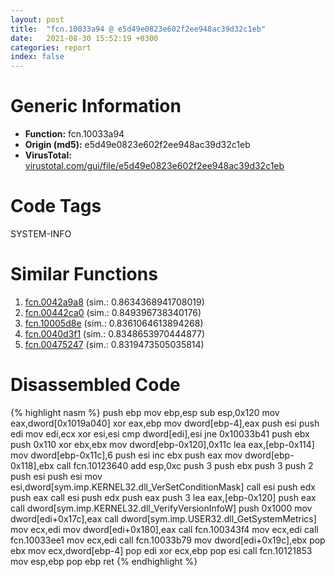 ```yaml
---
layout: post
title:  "fcn.10033a94 @ e5d49e0823e602f2ee948ac39d32c1eb"
date:   2021-08-30 15:52:19 +0300
categories: report
index: false
---
```


# Generic Information
- **Function:** fcn.10033a94
- **Origin (md5):** e5d49e0823e602f2ee948ac39d32c1eb
- **VirusTotal:** [virustotal.com/gui/file/e5d49e0823e602f2ee948ac39d32c1eb][virustotal_ref]

# Code Tags
<span class="tag" id="SYSTEM-INFO">SYSTEM-INFO</span>


# Similar Functions

1. [fcn.0042a9a8][similar_1_ref] (sim.: 0.8634368941708019)
2. [fcn.00442ca0][similar_2_ref] (sim.: 0.849396738340176)
3. [fcn.10005d8e][similar_3_ref] (sim.: 0.8361064613894268)
4. [fcn.0040d3f1][similar_4_ref] (sim.: 0.8348653970444877)
5. [fcn.00475247][similar_5_ref] (sim.: 0.8319473505035814)


# Disassembled Code

{% highlight nasm %}
push ebp
mov ebp,esp
sub esp,0x120
mov eax,dword[0x1019a040]
xor eax,ebp
mov dword[ebp-4],eax
push esi
push edi
mov edi,ecx
xor esi,esi
cmp dword[edi],esi
jne 0x10033b41
push ebx
push 0x110
xor ebx,ebx
mov dword[ebp-0x120],0x11c
lea eax,[ebp-0x114]
mov dword[ebp-0x11c],6
push esi
inc ebx
push eax
mov dword[ebp-0x118],ebx
call fcn.10123640
add esp,0xc
push 3
push ebx
push 3
push 2
push esi
push esi
mov esi,dword[sym.imp.KERNEL32.dll_VerSetConditionMask]
call esi
push edx
push eax
call esi
push edx
push eax
push 3
lea eax,[ebp-0x120]
push eax
call dword[sym.imp.KERNEL32.dll_VerifyVersionInfoW]
push 0x1000
mov dword[edi+0x17c],eax
call dword[sym.imp.USER32.dll_GetSystemMetrics]
mov ecx,edi
mov dword[edi+0x180],eax
call fcn.100343f4
mov ecx,edi
call fcn.10033ee1
mov ecx,edi
call fcn.10033b79
mov dword[edi+0x19c],ebx
pop ebx
mov ecx,dword[ebp-4]
pop edi
xor ecx,ebp
pop esi
call fcn.10121853
mov esp,ebp
pop ebp
ret
{% endhighlight %}


[similar_1_ref]: /report/fcn.0042a9a8@9c2b894b84f59672d8be2e984066f76f
[similar_2_ref]: /report/fcn.00442ca0@3dfcfb1d918b690c00de324bcfcdc082
[similar_3_ref]: /report/fcn.10005d8e@a0ac129ff3ea4c0dfa9529c259a9502c
[similar_4_ref]: /report/fcn.0040d3f1@ba5ec83721de3ca10b3c9583f3b2c6a1
[similar_5_ref]: /report/fcn.00475247@152885a790b99953ce23874f0947b7bd
[virustotal_ref]: https://www.virustotal.com/gui/file/e5d49e0823e602f2ee948ac39d32c1eb